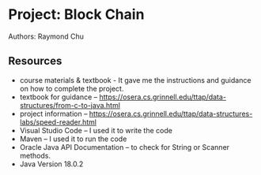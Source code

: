 # Project: Block Chain

Authors: Raymond Chu

## Resources

+ course materials & textbook - It gave me the instructions and guidance on how to complete the project. 
+ textbook for guidance – https://osera.cs.grinnell.edu/ttap/data-structures/from-c-to-java.html
+ project information – https://osera.cs.grinnell.edu/ttap/data-structures-labs/speed-reader.html 
+ Visual Studio Code – I used it to write the code
+ Maven – I used it to run the code 
+ Oracle Java API Documentation – to check for String or Scanner methods. 
+ Java Version 18.0.2
